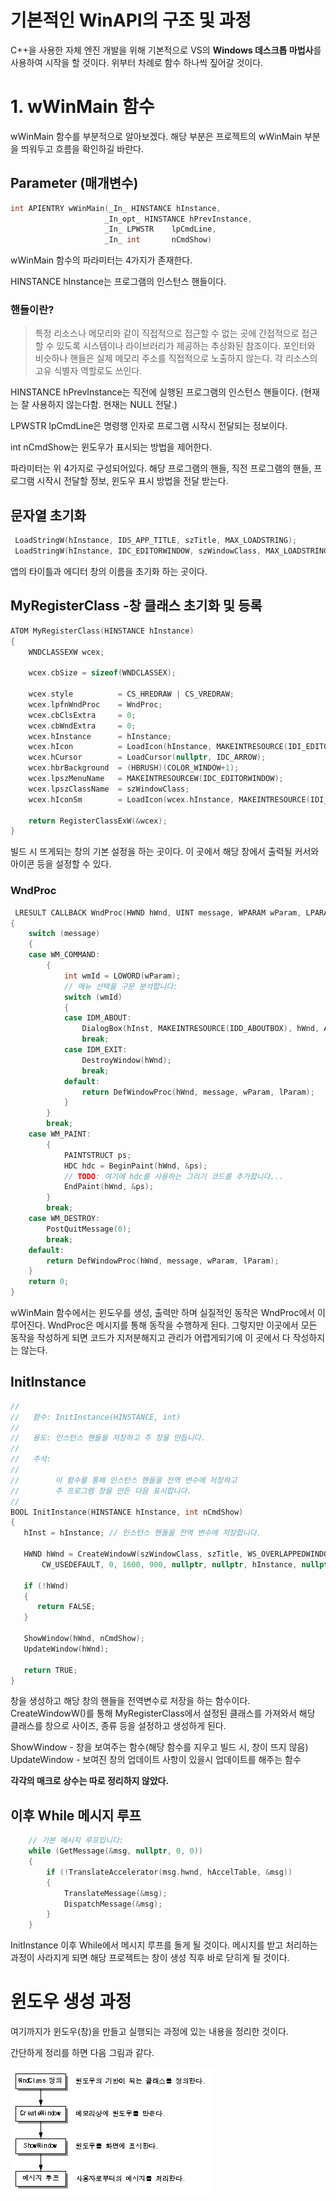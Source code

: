 기본적인 WinAPI의 구조 및 과정
======================================

 C++을 사용한 자체 엔진 개발을 위해 기본적으로 VS의 **Windows 데스크톱 마법사**를 사용하여 시작을 할 것이다.
 위부터 차례로 함수 하나씩 짚어갈 것이다. 

# 1. wWinMain 함수
wWinMain 함수를 부분적으로 알아보겠다. 해당 부분은 프로젝트의 wWinMain 부분을 띄워두고 흐름을 확인하길 바란다.
 ## Parameter (매개변수)
``` cpp
int APIENTRY wWinMain(_In_ HINSTANCE hInstance,
                     _In_opt_ HINSTANCE hPrevInstance,
                     _In_ LPWSTR    lpCmdLine,
                     _In_ int       nCmdShow)
```
wWinMain 함수의 파라미터는 4가지가 존재한다.

HINSTANCE hInstance는 프로그램의 인스턴스 핸들이다. 
  ### 핸들이란?
>   특정 리소스나 메모리와 같이 직접적으로 접근할 수 없는 곳에 간접적으로 접근할 수 있도록 시스템이나 라이브러리가 제공하는 추상화된 참조이다. 포인터와 비슷하나 핸들은 실제 메모리 주소를 직접적으로 노출하지 않는다. 각 리소스의 고유 식별자 역할로도 쓰인다.
   
HINSTANCE hPrevInstance는 직전에 실행된 프로그램의 인스턴스 핸들이다. (현재는 잘 사용하지 않는다함. 현재는 NULL 전달.)
 
LPWSTR lpCmdLine은 명령행 인자로 프로그램 시작시 전달되는 정보이다. 

int nCmdShow는 윈도우가 표시되는 방법을 제어한다.

파라미터는 위 4가지로 구성되어있다. 해당 프로그램의 핸들, 직전 프로그램의 핸들, 프로그램 시작시 전달할 정보, 윈도우 표시 방법을 전달 받는다.

## 문자열 초기화
``` cpp
 LoadStringW(hInstance, IDS_APP_TITLE, szTitle, MAX_LOADSTRING);
 LoadStringW(hInstance, IDC_EDITORWINDOW, szWindowClass, MAX_LOADSTRING);
```
앱의 타이틀과 에디터 창의 이름을 초기화 하는 곳이다. 

## MyRegisterClass -창 클래스 초기화 및 등록
``` cpp
ATOM MyRegisterClass(HINSTANCE hInstance)
{
    WNDCLASSEXW wcex;

    wcex.cbSize = sizeof(WNDCLASSEX);

    wcex.style          = CS_HREDRAW | CS_VREDRAW;
    wcex.lpfnWndProc    = WndProc;
    wcex.cbClsExtra     = 0;
    wcex.cbWndExtra     = 0;
    wcex.hInstance      = hInstance;
    wcex.hIcon          = LoadIcon(hInstance, MAKEINTRESOURCE(IDI_EDITORWINDOW));
    wcex.hCursor        = LoadCursor(nullptr, IDC_ARROW);
    wcex.hbrBackground  = (HBRUSH)(COLOR_WINDOW+1);
    wcex.lpszMenuName   = MAKEINTRESOURCEW(IDC_EDITORWINDOW);
    wcex.lpszClassName  = szWindowClass;
    wcex.hIconSm        = LoadIcon(wcex.hInstance, MAKEINTRESOURCE(IDI_SMALL));

    return RegisterClassExW(&wcex);
}
```
 빌드 시 뜨게되는 창의 기본 설정을 하는 곳이다.
 이 곳에서 해당 창에서 출력될 커서와 아이콘 등을 설정할 수 있다.

### WndProc
``` cpp
 LRESULT CALLBACK WndProc(HWND hWnd, UINT message, WPARAM wParam, LPARAM lParam)
{
    switch (message)
    {
    case WM_COMMAND:
        {
            int wmId = LOWORD(wParam);
            // 메뉴 선택을 구문 분석합니다:
            switch (wmId)
            {
            case IDM_ABOUT:
                DialogBox(hInst, MAKEINTRESOURCE(IDD_ABOUTBOX), hWnd, About);
                break;
            case IDM_EXIT:
                DestroyWindow(hWnd);
                break;
            default:
                return DefWindowProc(hWnd, message, wParam, lParam);
            }
        }
        break;
    case WM_PAINT:
        {
            PAINTSTRUCT ps;
            HDC hdc = BeginPaint(hWnd, &ps);
            // TODO: 여기에 hdc를 사용하는 그리기 코드를 추가합니다...
            EndPaint(hWnd, &ps);
        }
        break;
    case WM_DESTROY:
        PostQuitMessage(0);
        break;
    default:
        return DefWindowProc(hWnd, message, wParam, lParam);
    }
    return 0;
}
```
wWinMain 함수에서는 윈도우를 생성, 출력만 하며 실질적인 동작은 WndProc에서 이루어진다. WndProc은 메시지를 통해 동작을 수행하게 된다. 그렇지만 이곳에서 모든 동작을 작성하게 되면 코드가 지저분해지고 관리가 어렵게되기에 이 곳에서 다 작성하지는 않는다.

## InitInstance
``` cpp
//
//   함수: InitInstance(HINSTANCE, int)
//
//   용도: 인스턴스 핸들을 저장하고 주 창을 만듭니다.
//
//   주석:
//
//        이 함수를 통해 인스턴스 핸들을 전역 변수에 저장하고
//        주 프로그램 창을 만든 다음 표시합니다.
//
BOOL InitInstance(HINSTANCE hInstance, int nCmdShow)
{
   hInst = hInstance; // 인스턴스 핸들을 전역 변수에 저장합니다.

   HWND hWnd = CreateWindowW(szWindowClass, szTitle, WS_OVERLAPPEDWINDOW,
       CW_USEDEFAULT, 0, 1600, 900, nullptr, nullptr, hInstance, nullptr);

   if (!hWnd)
   {
      return FALSE;
   }

   ShowWindow(hWnd, nCmdShow);
   UpdateWindow(hWnd);

   return TRUE;
}
```
창을 생성하고 해당 창의 핸들을 전역변수로 저장을 하는 함수이다. CreateWindowW()를 통해 MyRegisterClass에서 설정된 클래스를 가져와서 해당 클래스를 창으로 사이즈, 종류 등을 설정하고 생성하게 된다.

ShowWindow - 창을 보여주는 함수(해당 함수를 지우고 빌드 시, 창이 뜨지 않음)
UpdateWindow - 보여진 창의 업데이트 사항이 있을시 업데이트를 해주는 함수

**각각의 매크로 상수는 따로 정리하지 않았다.**

## 이후 While 메시지 루프
``` cpp
    // 기본 메시지 루프입니다:
    while (GetMessage(&msg, nullptr, 0, 0))
    {
        if (!TranslateAccelerator(msg.hwnd, hAccelTable, &msg))
        {
            TranslateMessage(&msg);
            DispatchMessage(&msg);
        }
    }
```
InitInstance 이후 While에서 메시지 루프를 돌게 될 것이다. 메시지를 받고 처리하는 과정이 사라지게 되면 해당 프로젝트는 창이 생성 직후 바로 닫히게 될 것이다. 

# 윈도우 생성 과정
여기까지가 윈도우(창)을 만들고 실행되는 과정에 있는 내용을 정리한 것이다.

간단하게 정리를 하면 다음 그림과 같다. 

<img src="WindowsCreateProcess.png">
